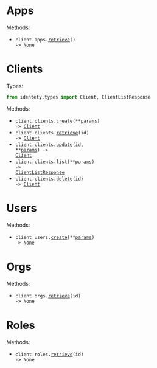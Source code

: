 # Apps

Methods:

- <code title="get /">client.apps.<a href="./src/identety/resources/apps.py">retrieve</a>() -> None</code>

# Clients

Types:

```python
from identety.types import Client, ClientListResponse
```

Methods:

- <code title="post /clients">client.clients.<a href="./src/identety/resources/clients.py">create</a>(\*\*<a href="src/identety/types/client_create_params.py">params</a>) -> <a href="./src/identety/types/client.py">Client</a></code>
- <code title="get /clients/{id}">client.clients.<a href="./src/identety/resources/clients.py">retrieve</a>(id) -> <a href="./src/identety/types/client.py">Client</a></code>
- <code title="patch /clients/{id}">client.clients.<a href="./src/identety/resources/clients.py">update</a>(id, \*\*<a href="src/identety/types/client_update_params.py">params</a>) -> <a href="./src/identety/types/client.py">Client</a></code>
- <code title="get /clients">client.clients.<a href="./src/identety/resources/clients.py">list</a>(\*\*<a href="src/identety/types/client_list_params.py">params</a>) -> <a href="./src/identety/types/client_list_response.py">ClientListResponse</a></code>
- <code title="delete /clients/{id}">client.clients.<a href="./src/identety/resources/clients.py">delete</a>(id) -> <a href="./src/identety/types/client.py">Client</a></code>

# Users

Methods:

- <code title="post /users">client.users.<a href="./src/identety/resources/users.py">create</a>(\*\*<a href="src/identety/types/user_create_params.py">params</a>) -> None</code>

# Orgs

Methods:

- <code title="get /org/{id}">client.orgs.<a href="./src/identety/resources/orgs.py">retrieve</a>(id) -> None</code>

# Roles

Methods:

- <code title="get /role/{id}">client.roles.<a href="./src/identety/resources/roles.py">retrieve</a>(id) -> None</code>
